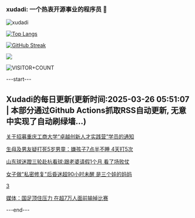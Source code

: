 ### xudadi: 一个热衷开源事业的程序员 👋

![xudadi](https://github-readme-stats-git-masterorgs-github-readme-stats-team.vercel.app/api?username=xudadi)

[![Top Langs](https://github-readme-stats.vercel.app/api/top-langs/?username=xudadi)](https://github.com/anuraghazra/github-readme-stats)

[![GitHub Streak](https://streak-stats.demolab.com?user=xudadi&locale=zh_Hans)](https://git.io/streak-stats)

![](https://raw.githubusercontent.com/xudadi/xudadi/main/assets/github-contribution-grid-snake.svg)

![VISITOR+COUNT](https://komarev.com/ghpvc/?username=xudadi&label=VISITOR+COUNT)


---start---

## Xudadi的每日更新(更新时间:2025-03-26 05:51:07 | 本部分通过Github Actions抓取RSS自动更新, 无意中实现了自动刷绿墙...)

[关于招募重庆工商大学“卓越创新人才实践营”学员的通知](https://www.gongkaoleida.com/article/2335621)

[生母及男友疑打死5岁男童：嫌孩子7点半不睡 4天打5次](https://m.163.com/news/article/JRH24KK705561G0D.html)

[山东球迷蹬三轮赴杭看球:跟老婆请假1个月 看了场败仗](https://m.163.com/news/article/JRHFHJ5H0514D3UH.html)

[女子做"私密修复"后昏迷超90小时未醒 是三个娃的妈妈](https://m.163.com/news/article/JRHDPSE20001899O.html)

[3](https://m.163.com/touch/news/sub/domestic)

[媒体：国足顶住压力 在超7万人面前输掉比赛](https://m.163.com/news/article/JRHDM14T0514BE2Q.html)

---end---
